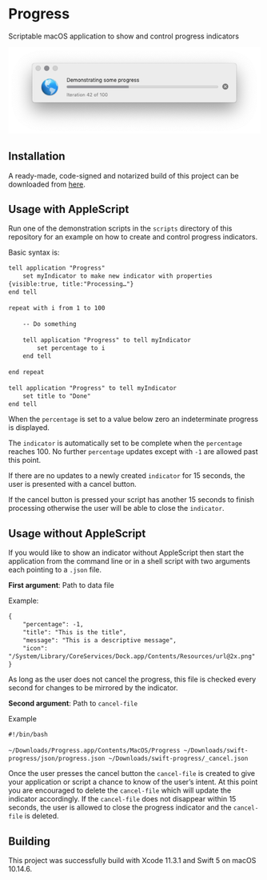 # Progress

Scriptable macOS application to show and control progress indicators

<img src="preview.png" alt="Preview of a scriptable progress indicator">

## Installation

A ready-made, code-signed and notarized build of this project can be downloaded from [here](https://adriannier.de/downloads/Progress_1.0.2.43.zip).

## Usage with AppleScript

Run one of the demonstration scripts in the `scripts` directory of this repository for an example on how to create and control progress indicators. 

Basic syntax is:

```
tell application "Progress"
    set myIndicator to make new indicator with properties {visible:true, title:"Processing…"}
end tell

repeat with i from 1 to 100
    
    -- Do something
    
    tell application "Progress" to tell myIndicator
        set percentage to i
    end tell
    
end repeat

tell application "Progress" to tell myIndicator
    set title to "Done"
end tell

```
When the `percentage` is set to a value below zero an indeterminate progress is displayed. 

The `indicator` is automatically set to be complete when the `percentage` reaches 100. No further `percentage` updates except with `-1` are allowed past this point.

If there are no updates to a newly created `indicator` for 15 seconds, the user is presented with a cancel button. 

If the cancel button is pressed your script has another 15 seconds to finish processing otherwise the user will be able to close the `indicator`.

## Usage without AppleScript

If you would like to show an indicator without AppleScript then start the application from the command line or in a shell script with two arguments each pointing to a `.json` file.

**First argument**: Path to data file

Example:
```
{
    "percentage": -1,
    "title": "This is the title",
    "message": "This is a descriptive message",
    "icon": "/System/Library/CoreServices/Dock.app/Contents/Resources/url@2x.png"
}
```
As long as the user does not cancel the progress, this file is checked every second for changes to be mirrored by the indicator.

**Second argument**: Path to `cancel-file`

Example
```
#!/bin/bash

~/Downloads/Progress.app/Contents/MacOS/Progress ~/Downloads/swift-progress/json/progress.json ~/Downloads/swift-progress/_cancel.json

```

Once the user presses the cancel button the `cancel-file` is created to give your application or script a chance to know of the user’s intent. At this point you are encouraged to delete the `cancel-file` which will update the indicator accordingly. If the `cancel-file` does not disappear within 15 seconds, the user is allowed to close the progress indicator and the `cancel-file` is deleted.

## Building

This project was successfully build with Xcode 11.3.1 and Swift 5 on macOS 10.14.6.
